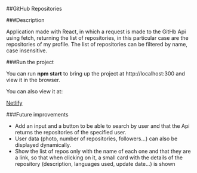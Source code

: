 ##GitHub Repositories

###Description

Application made with React, in which a request is made to the GitHb Api using fetch, returning the list of repositories, in this particular case are the repositories of my profile. The list of repositories can be filtered by name, case insensitive.

###Run the project

You can run **npm start** to bring up the project at http://localhost:300 and view it in the browser.

You can also view it at:

[Netlify](github-repos-with-filter.netlify.app)

###Future improvements

- Add an input and a button to be able to search by user and that the Api returns the repositories of the specified user.
- User data (photo, number of repositories, followers...) can also be displayed dynamically.
- Show the list of repos only with the name of each one and that they are a link, so that when clicking on it, a small card with the details of the repository (description, languages used, update date...) is shown
